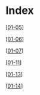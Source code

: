 # Index

[[01-05]]

[[01-06]]

[[01-07]]

[[01-11]]

[[01-13]]

[[01-14]]

[//begin]: # "Autogenerated link references for markdown compatibility"
[01-05]: 01-05 "01-05"
[01-06]: 01-06 "01-06"
[01-07]: 01-07 "01-07"
[01-11]: 01-11 "01-12"
[01-13]: 01-13 "01-13"
[01-14]: 01-14 "01-14"
[//end]: # "Autogenerated link references"